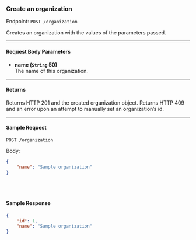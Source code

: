 ### Create an organization
Endpoint: `POST /organization`

Creates an organization with the values of the parameters passed.
___

#### Request Body Parameters
- **name (`String` 50)**<br/>
The name of this organization.
___
#### Returns
Returns HTTP 201 and the created organization object. Returns HTTP 409 and an error upon an attempt to manually set an organization’s id.
___
#### Sample Request
`POST /organization`

Body:
```json
{
    "name": "Sample organization"
}
```
<br/>
<br/>

#### Sample Response
```json
{
    "id": 1,
    "name": "Sample organization"
}
```
